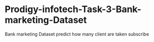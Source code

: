 # Prodigy-infotech-Task-3-Bank-marketing-Dataset
Bank marketing Dataset predict how many client are taken subscribe  
